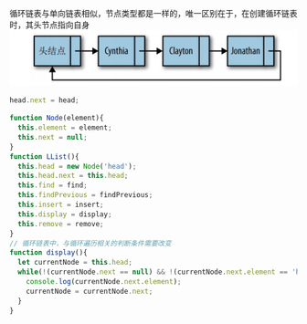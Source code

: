 循环链表与单向链表相似，节点类型都是一样的，唯一区别在于，在创建循环链表时，其头节点指向自身
![循环链表](./images/循环链表.png)

```javascript
head.next = head;
```

```javascript
function Node(element){
  this.element = element;
  this.next = null;
}
function LList(){
  this.head = new Node('head');
  this.head.next = this.head;
  this.find = find;
  this.findPrevious = findPrevious;
  this.insert = insert;
  this.display = display;
  this.remove = remove;
}
// 循环链表中，与循环遍历相关的判断条件需要改变
function display(){
  let currentNode = this.head;
  while(!(currentNode.next == null) && !(currentNode.next.element == 'head')){
    console.log(currentNode.next.element);
    currentNode = currentNode.next;
  }
}
````
